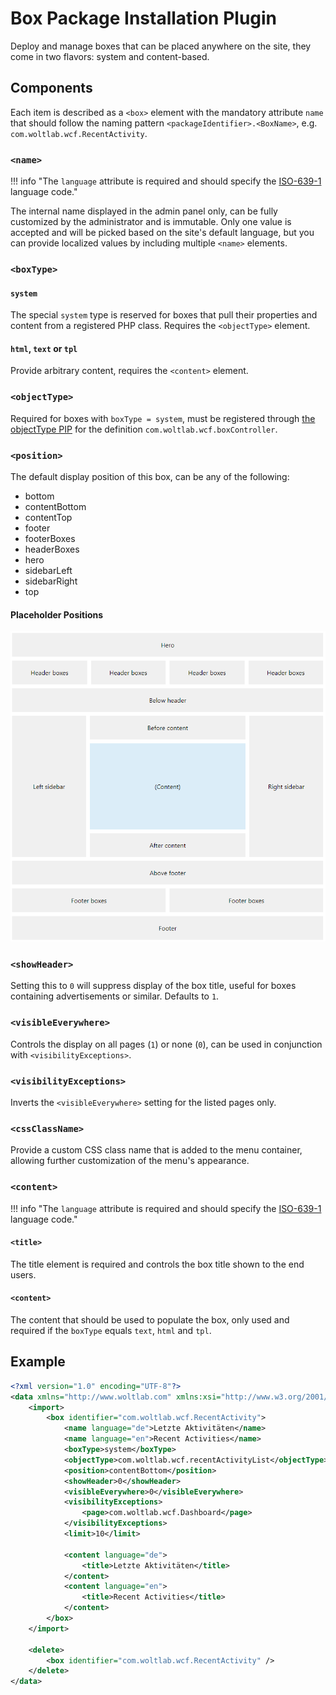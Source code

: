 # Box Package Installation Plugin

Deploy and manage boxes that can be placed anywhere on the site, they come in two flavors: system and content-based.

## Components

Each item is described as a `<box>` element with the mandatory attribute `name` that should follow the naming pattern `<packageIdentifier>.<BoxName>`, e.g. `com.woltlab.wcf.RecentActivity`.

### `<name>`

!!! info "The `language` attribute is required and should specify the [ISO-639-1](https://en.wikipedia.org/wiki/ISO_639-1) language code."

The internal name displayed in the admin panel only, can be fully customized by the administrator and is immutable. Only one value is accepted and will be picked based on the site's default language, but you can provide localized values by including multiple `<name>` elements.

### `<boxType>`

#### `system`

The special `system` type is reserved for boxes that pull their properties and content from a registered PHP class. Requires the `<objectType>` element.

#### `html`, `text` or `tpl`

Provide arbitrary content, requires the `<content>` element.

### `<objectType>`

Required for boxes with `boxType = system`, must be registered through [the objectType PIP](object-type.md) for the definition `com.woltlab.wcf.boxController`.

### `<position>`

The default display position of this box, can be any of the following:

* bottom
* contentBottom
* contentTop
* footer
* footerBoxes
* headerBoxes
* hero
* sidebarLeft
* sidebarRight
* top

#### Placeholder Positions

![Visual illustration of placeholder positions](../../assets/boxPlaceholders.png)

### `<showHeader>`

Setting this to `0` will suppress display of the box title, useful for boxes containing advertisements or similar. Defaults to `1`.

### `<visibleEverywhere>`

Controls the display on all pages (`1`) or none (`0`), can be used in conjunction with `<visibilityExceptions>`.

### `<visibilityExceptions>`

Inverts the `<visibleEverywhere>` setting for the listed pages only.

### `<cssClassName>`

Provide a custom CSS class name that is added to the menu container, allowing further customization of the menu's appearance.

### `<content>`

!!! info "The `language` attribute is required and should specify the [ISO-639-1](https://en.wikipedia.org/wiki/ISO_639-1) language code."

#### `<title>`

The title element is required and controls the box title shown to the end users.

#### `<content>`

The content that should be used to populate the box, only used and required if the `boxType` equals `text`, `html` and `tpl`.

## Example

```xml
<?xml version="1.0" encoding="UTF-8"?>
<data xmlns="http://www.woltlab.com" xmlns:xsi="http://www.w3.org/2001/XMLSchema-instance" xsi:schemaLocation="http://www.woltlab.com http://www.woltlab.com/XSD/2019/box.xsd">
    <import>
        <box identifier="com.woltlab.wcf.RecentActivity">
            <name language="de">Letzte Aktivitäten</name>
            <name language="en">Recent Activities</name>
            <boxType>system</boxType>
            <objectType>com.woltlab.wcf.recentActivityList</objectType>
            <position>contentBottom</position>
            <showHeader>0</showHeader>
            <visibleEverywhere>0</visibleEverywhere>
            <visibilityExceptions>
                <page>com.woltlab.wcf.Dashboard</page>
            </visibilityExceptions>
            <limit>10</limit>

            <content language="de">
                <title>Letzte Aktivitäten</title>
            </content>
            <content language="en">
                <title>Recent Activities</title>
            </content>
        </box>
    </import>

    <delete>
        <box identifier="com.woltlab.wcf.RecentActivity" />
    </delete>
</data>
```
